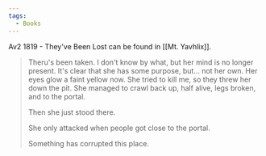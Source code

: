 ```yaml
---
tags:
  - Books
---
```


Av2 1819 - They've Been Lost can be found in [[Mt. Yavhlix]].

> Theru's been taken. I don't know by what, but her mind is no longer present. It's clear that she has some purpose, but... not her own. Her eyes glow a faint yellow now. She tried to kill me, so they threw her down the pit. She managed to crawl back up, half alive, legs broken, and to the portal.
>
> Then she just stood there.
>
> She only attacked when people got close to the portal.
>
> Something has corrupted this place.



